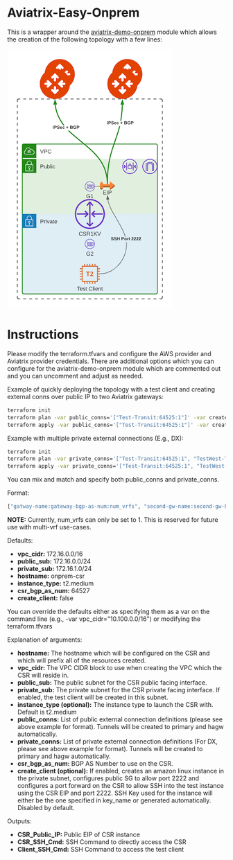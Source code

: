 # Aviatrix-Easy-Onprem

This is a wrapper around the [aviatrix-demo-onprem](https://github.com/gleyfer/aviatrix-demo-onprem) module which allows the creation of the following topology with a few lines:

![Topology](aviatrix-demo-onprem-Topology.png)

# Instructions

Please modify the terraform.tfvars and configure the AWS provider and Aviatrix provider credentials. There are additional options which you can configure for the aviatrix-demo-onprem module which are commented out and you can uncomment and adjust as needed.

Example of quickly deploying the topology with a test client and creating external conns over public IP to two Aviatrix gateways:

```bash
terraform init
terraform plan -var public_conns='["Test-Transit:64525:1"]' -var create_client=true
terraform apply -var public_conns='["Test-Transit:64525:1"]' -var create_client=true
```

Example with multiple private external connections (E.g., DX):

```bash
terraform init
terraform plan -var private_conns='["Test-Transit:64525:1", "TestWest-Transit:64526:1"]' -var create_client=true
terraform apply -var private_conns='["Test-Transit:64525:1", "TestWest-Transit:64526:1"]' -var create_client=true
```

You can mix and match and specify both public_conns and private_conns.

Format:

```terraform
["gatway-name:gateway-bgp-as-num:num_vrfs", "second-gw-name:second-gw-bgp-as-num:num_vrfs", ...]
```
**NOTE:** Currently, num_vrfs can only be set to 1. This is reserved for future use with multi-vrf use-cases.

Defaults:

- **vpc_cidr:** 172.16.0.0/16
- **public_sub:** 172.16.0.0/24
- **private_sub:** 172.16.1.0/24
- **hostname:** onprem-csr
- **instance_type:** t2.medium
- **csr_bgp_as_num:** 64527
- **create_client:** false

You can override the defaults either as specifying them as a var on the command line (e.g., -var vpc_cidr="10.100.0.0/16") or modifying the terraform.tfvars

Explanation of arguments:

- **hostname:** The hostname which will be configured on the CSR and which will prefix all of the resources created.
- **vpc_cidr:** The VPC CIDR block to use when creating the VPC which the CSR will reside in.
- **public_sub:** The public subnet for the CSR public facing interface.
- **private_sub:** The private subnet for the CSR private facing interface. If enabled, the test client will be created in this subnet.
- **instance_type (optional):** The instance type to launch the CSR with. Default is t2.medium
- **public_conns:** List of public external connection definitions (please see above example for format). Tunnels will be created to primary and hagw automatically.
- **private_conns:** List of private external connection definitions (For DX, please see above example for format). Tunnels will be created to primary and hagw automatically.
- **csr_bgp_as_num:** BGP AS Number to use on the CSR.
- **create_client (optional):** If enabled, creates an amazon linux instance in the private subnet, configures public SG to allow port 2222 and configures a port forward on the CSR to allow SSH into the test instance using the CSR EIP and port 2222. SSH Key used for the instance will either be the one specified in key_name or generated automatically. Disabled by default.

Outputs:

- **CSR_Public_IP:** Public EIP of CSR instance
- **CSR_SSH_Cmd:** SSH Command to directly access the CSR
- **Client_SSH_Cmd:** SSH Command to access the test client
